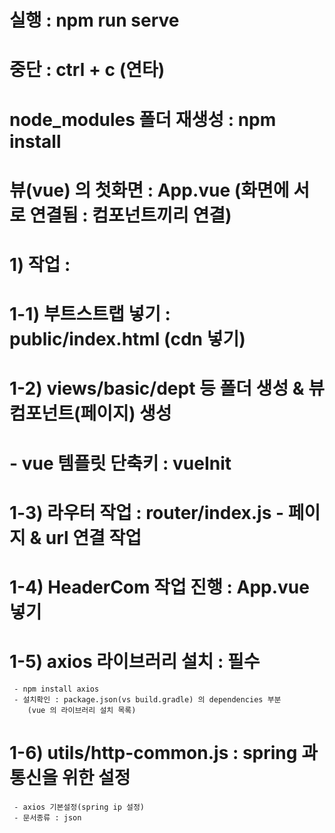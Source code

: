 # 실행 : npm run serve
# 중단 : ctrl + c (연타)
# node_modules 폴더 재생성 : npm install
# 뷰(vue) 의 첫화면 : App.vue (화면에 서로 연결됨 : 컴포넌트끼리 연결)

# 1) 작업 : 
#  1-1) 부트스트랩 넣기 : public/index.html (cdn 넣기)
#  1-2) views/basic/dept 등 폴더 생성 & 뷰 컴포넌트(페이지) 생성
#      - vue 템플릿 단축키 : vueInit
#  1-3) 라우터 작업 : router/index.js - 페이지 & url 연결 작업
#  1-4) HeaderCom 작업 진행 : App.vue 넣기
#  1-5) axios 라이브러리 설치 : 필수
     - npm install axios
     - 설치확인 : package.json(vs build.gradle) 의 dependencies 부분
        (vue 의 라이브러리 설치 목록)
#  1-6) utils/http-common.js : spring 과 통신을 위한 설정
     - axios 기본설정(spring ip 설정)
     - 문서종류 : json 